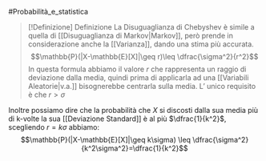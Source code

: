 #Probabilità_e_statistica 
>[!Definizione]  Definizione
>La Disuguaglianza di Chebyshev è simile a quella di [[Disuguaglianza di Markov|Markov]], però prende in considerazione anche la [[Varianza]], dando una stima più accurata.
>$$\mathbb{P}(|X-\mathbb{E}[X]|\geq r)\leq \dfrac{\sigma^2}{r^2}$$
>In questa formula abbiamo il valore $r$ che rappresenta un raggio di deviazione dalla media, quindi prima di applicarla ad una [[Variabili Aleatorie|v.a.]] bisognerebbe centrarla sulla media.
>L’ unico requisito è che $r>\sigma$

Inoltre possiamo dire che la probabilità che $X$ si discosti dalla sua media più di k-volte la sua [[Deviazione Standard]] è al più $\dfrac{1}{k^2}$, scegliendo $r=k\sigma$ abbiamo:
$$\mathbb{P}(|X-\mathbb{E}[X]|\geq k\sigma) \leq \dfrac{\sigma^2}{k^2\sigma^2}=\dfrac{1}{k^2}$$